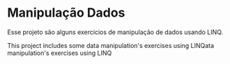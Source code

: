 # Manipulação Dados
Esse projeto são alguns exercícios de manipulação de dados usando LINQ.

This project includes some data manipulation's exercises using LINQata manipulation's exercises using LINQ